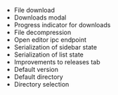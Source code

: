 - File download 
- Downloads modal
- Progress indicator for downloads
- File decompression
- Open editor ipc endpoint
- Serialization of sidebar state
- Serialization of list state
- Improvements to releases tab
- Default version
- Default directory
- Directory selection